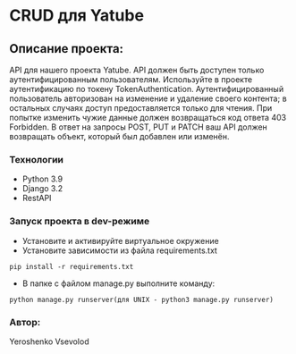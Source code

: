 # CRUD для Yatube
## Описание проекта:
API для нашего проекта Yatube. API должен быть доступен только аутентифицированным пользователям. Используйте в проекте аутентификацию по токену TokenAuthentication. Аутентифицированный пользователь авторизован на изменение и удаление своего контента; в остальных случаях доступ предоставляется только для чтения. При попытке изменить чужие данные должен возвращаться код ответа 403 Forbidden. В ответ на запросы POST, PUT и PATCH ваш API должен возвращать объект, который был добавлен или изменён.

### Технологии
* Python 3.9
* Django 3.2
* RestAPI

### Запуск проекта в dev-режиме
* Установите и активируйте виртуальное окружение
* Установите зависимости из файла requirements.txt
```
pip install -r requirements.txt
``` 
* В папке с файлом manage.py выполните команду:
```
python manage.py runserver(для UNIX - python3 manage.py runserver)
```

### Автор:
Yeroshenko Vsevolod